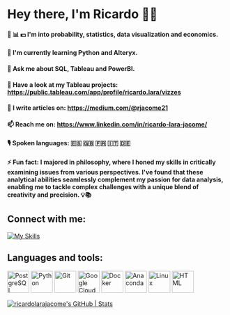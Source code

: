 # Hey there, I'm Ricardo 🖖🏼


#### 🎲 📊 💵 I'm into probability, statistics, data visualization and economics.

#### 🌱 I'm currently learning Python and Alteryx.

#### 💬 Ask me about SQL, Tableau and PowerBI.

#### 👀 Have a look at my Tableau projects: https://public.tableau.com/app/profile/ricardo.lara/vizzes

#### 📝 I write articles on: https://medium.com/@rjacome21

#### 📫 Reach me on: https://www.linkedin.com/in/ricardo-lara-jacome/

#### 🎙️ Spoken languages: 🇪🇸 🇬🇧 🇫🇷 🇮🇹 🇩🇪

#### ⚡ Fun fact: I majored in philosophy, where I honed my skills in critically examining issues from various perspectives. I've found that these analytical abilities seamlessly complement my passion for data analysis, enabling me to tackle complex challenges with a unique blend of creativity and precision. 💡📚


## Connect with me:
[![My Skills](https://skillicons.dev/icons?i=linkedin,&perline=2)](https://www.linkedin.com/in/ricardo-lara-jacome/)



## Languages and tools:
[<img src="https://skillicons.dev/icons/postgres" alt="PostgreSQL" width="50"/>](https://www.postgresql.org/)
[<img src="https://skillicons.dev/icons/py" alt="Python" width="50"/>](https://www.python.org/)
[<img src="https://skillicons.dev/icons/git" alt="Git" width="50"/>](https://git-scm.com/)
[<img src="https://skillicons.dev/icons/gcp" alt="Google Cloud Platform" width="50"/>](https://cloud.google.com/?hl=en)
[<img src="https://skillicons.dev/icons/docker" alt="Docker" width="50"/>](https://www.docker.com/)
[<img src="https://skillicons.dev/icons/anaconda" alt="Anaconda" width="50"/>](https://www.anaconda.com/download)
[<img src="https://skillicons.dev/icons/linux" alt="Linux" width="50"/>](https://www.linux.org/)
[<img src="https://skillicons.dev/icons/html" alt="HTML" width="50"/>](https://html.com/)


[![ricardolarajacome's GitHub | Stats](https://stats.quine.sh/ricardolarajacome/github?theme=dark)](https://quine.sh?utm_source=widgets&utm_campaign=ricardolarajacome)


